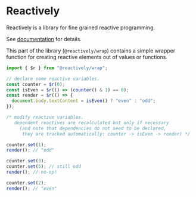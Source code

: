 # Reactively

Reactively is a library for fine grained reactive programming.

See [documentation](https://github.com/modderme123/reactively#readme])
for details.

This part of the library (`@reactively/wrap`)
contains a simple wrapper function
for creating reactive elements out of values or functions.

```ts
import { $r } from "@reactively/wrap";

// declare some reactive variables.
const counter = $r(0);
const isEven = $r(() => (counter() & 1) == 0);
const render = $r(() => {
  document.body.textContent = isEven() ? "even" : "odd";
});

/* modify reactive variables.
   dependent reactives are recalculated but only if necessary
     (and note that dependencies do not need to be declared,
      they are tracked automatically: counter -> isEven -> render) */

counter.set(1);
render(); // "odd"

counter.set(3);
counter.set(5); // still odd
render(); // no-op!

counter.set(2);
render(); // "even"
```
